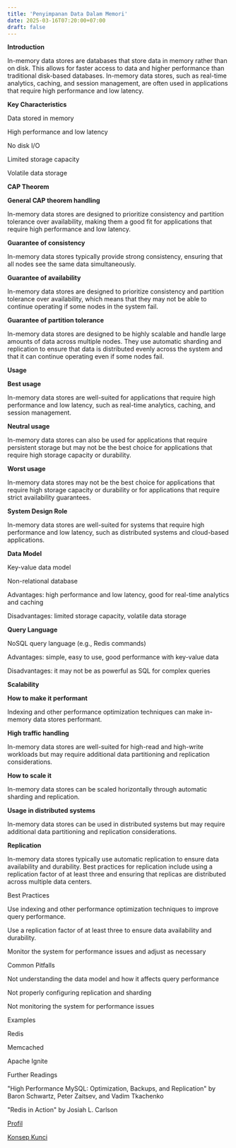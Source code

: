 ```yaml
---
title: 'Penyimpanan Data Dalam Memori'
date: 2025-03-16T07:20:00+07:00
draft: false
---
```


**Introduction**

In-memory data stores are databases that store data in memory rather than on disk. This allows for faster access to data and higher performance than traditional disk-based databases. In-memory data stores, such as real-time analytics, caching, and session management, are often used in applications that require high performance and low latency.

**Key Characteristics**

Data stored in memory

High performance and low latency

No disk I/O

Limited storage capacity

Volatile data storage

**CAP Theorem**

**General CAP theorem handling**

In-memory data stores are designed to prioritize consistency and partition tolerance over availability, making them a good fit for applications that require high performance and low latency.

**Guarantee of consistency**

In-memory data stores typically provide strong consistency, ensuring that all nodes see the same data simultaneously.

**Guarantee of availability**

In-memory data stores are designed to prioritize consistency and partition tolerance over availability, which means that they may not be able to continue operating if some nodes in the system fail.

**Guarantee of partition tolerance**

In-memory data stores are designed to be highly scalable and handle large amounts of data across multiple nodes. They use automatic sharding and replication to ensure that data is distributed evenly across the system and that it can continue operating even if some nodes fail.

**Usage**

**Best usage**

In-memory data stores are well-suited for applications that require high performance and low latency, such as real-time analytics, caching, and session management.

**Neutral usage**

In-memory data stores can also be used for applications that require persistent storage but may not be the best choice for applications that require high storage capacity or durability.

**Worst usage**

In-memory data stores may not be the best choice for applications that require high storage capacity or durability or for applications that require strict availability guarantees.

**System Design Role**

In-memory data stores are well-suited for systems that require high performance and low latency, such as distributed systems and cloud-based applications.

**Data Model**

Key-value data model

Non-relational database

Advantages: high performance and low latency, good for real-time analytics and caching

Disadvantages: limited storage capacity, volatile data storage

**Query Language**

NoSQL query language (e.g., Redis commands)

Advantages: simple, easy to use, good performance with key-value data

Disadvantages: it may not be as powerful as SQL for complex queries

**Scalability**

**How to make it performant**

Indexing and other performance optimization techniques can make in-memory data stores performant.

**High traffic handling**

In-memory data stores are well-suited for high-read and high-write workloads but may require additional data partitioning and replication considerations.

**How to scale it**

In-memory data stores can be scaled horizontally through automatic sharding and replication.

**Usage in distributed systems**

In-memory data stores can be used in distributed systems but may require additional data partitioning and replication considerations.

**Replication**

In-memory data stores typically use automatic replication to ensure data availability and durability. Best practices for replication include using a replication factor of at least three and ensuring that replicas are distributed across multiple data centers.

Best Practices

Use indexing and other performance optimization techniques to improve query performance.

Use a replication factor of at least three to ensure data availability and durability.

Monitor the system for performance issues and adjust as necessary

Common Pitfalls

Not understanding the data model and how it affects query performance

Not properly configuring replication and sharding

Not monitoring the system for performance issues

Examples

Redis

Memcached

Apache Ignite

Further Readings

"High Performance MySQL: Optimization, Backups, and Replication" by Baron Schwartz, Peter Zaitsev, and Vadim Tkachenko

"Redis in Action" by Josiah L. Carlson

[Profil](./profil/)

[Konsep Kunci](./konsep-kunci/)
